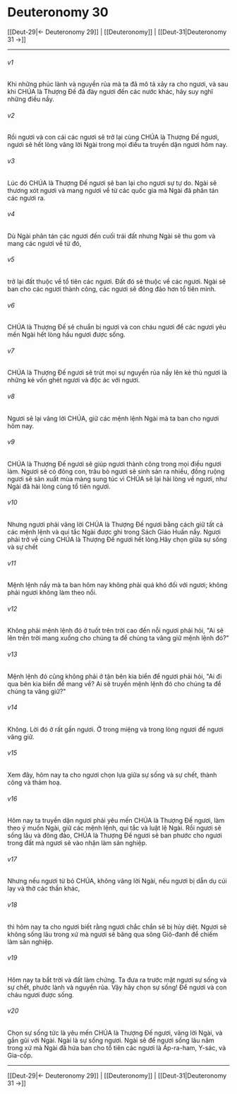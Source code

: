 # Deuteronomy 30

[[Deut-29|← Deuteronomy 29]] | [[Deuteronomy]] | [[Deut-31|Deuteronomy 31 →]]
***



###### v1 
Khi những phúc lành và nguyền rủa mà ta đã mô tả xảy ra cho ngươi, và sau khi CHÚA là Thượng Đế đã đày ngươi đến các nước khác, hãy suy nghĩ những điều nầy. 

###### v2 
Rồi ngươi và con cái các ngươi sẽ trở lại cùng CHÚA là Thượng Đế ngươi, ngươi sẽ hết lòng vâng lời Ngài trong mọi điều ta truyền dặn ngươi hôm nay. 

###### v3 
Lúc đó CHÚA là Thượng Đế ngươi sẽ ban lại cho ngươi sự tự do. Ngài sẽ thương xót ngươi và mang ngươi về từ các quốc gia mà Ngài đã phân tán các ngươi ra. 

###### v4 
Dù Ngài phân tán các ngươi đến cuối trái đất nhưng Ngài sẽ thu gom và mang các ngươi về từ đó, 

###### v5 
trở lại đất thuộc về tổ tiên các ngươi. Đất đó sẽ thuộc về các ngươi. Ngài sẽ ban cho các ngươi thành công, các ngươi sẽ đông đảo hơn tổ tiên mình. 

###### v6 
CHÚA là Thượng Đế sẽ chuẩn bị ngươi và con cháu ngươi để các ngươi yêu mến Ngài hết lòng hầu ngươi được sống. 

###### v7 
CHÚA là Thượng Đế ngươi sẽ trút mọi sự nguyền rủa nầy lên kẻ thù ngươi là những kẻ vốn ghét ngươi và độc ác với ngươi. 

###### v8 
Ngươi sẽ lại vâng lời CHÚA, giữ các mệnh lệnh Ngài mà ta ban cho ngươi hôm nay. 

###### v9 
CHÚA là Thượng Đế ngươi sẽ giúp ngươi thành công trong mọi điều ngươi làm. Ngươi sẽ có đông con, trâu bò ngươi sẽ sinh sản ra nhiều, đồng ruộng ngươi sẽ sản xuất mùa màng sung túc vì CHÚA sẽ lại hài lòng về ngươi, như Ngài đã hài lòng cùng tổ tiên ngươi. 

###### v10 
Nhưng ngươi phải vâng lời CHÚA là Thượng Đế ngươi bằng cách giữ tất cả các mệnh lệnh và qui tắc Ngài được ghi trong Sách Giáo Huấn nầy. Ngươi phải trở về cùng CHÚA là Thượng Đế ngươi hết lòng.Hãy chọn giữa sự sống và sự chết 

###### v11 
Mệnh lệnh nầy mà ta ban hôm nay không phải quá khó đối với ngươi; không phải ngươi không làm theo nổi. 

###### v12 
Không phải mệnh lệnh đó ở tuốt trên trời cao đến nỗi ngươi phải hỏi, "Ai sẽ lên trên trời mang xuống cho chúng ta để chúng ta vâng giữ mệnh lệnh đó?" 

###### v13 
Mệnh lệnh đó cũng không phải ở tận bên kia biển để ngươi phải hỏi, "Ai đi qua bên kia biển để mang về? Ai sẽ truyền mệnh lệnh đó cho chúng ta để chúng ta vâng giữ?" 

###### v14 
Không. Lời đó ở rất gần ngươi. Ở trong miệng và trong lòng ngươi để ngươi vâng giữ. 

###### v15 
Xem đây, hôm nay ta cho ngươi chọn lựa giữa sự sống và sự chết, thành công và thảm hoạ. 

###### v16 
Hôm nay ta truyền dặn ngươi phải yêu mến CHÚA là Thượng Đế ngươi, làm theo ý muốn Ngài, giữ các mệnh lệnh, qui tắc và luật lệ Ngài. Rồi ngươi sẽ sống lâu và đông đảo, CHÚA là Thượng Đế ngươi sẽ ban phước cho ngươi trong đất mà ngươi sẽ vào nhận làm sản nghiệp. 

###### v17 
Nhưng nếu ngươi từ bỏ CHÚA, không vâng lời Ngài, nếu ngươi bị dẫn dụ cúi lạy và thờ các thần khác, 

###### v18 
thì hôm nay ta cho ngươi biết rằng ngươi chắc chắn sẽ bị hủy diệt. Ngươi sẽ không sống lâu trong xứ mà ngươi sẽ băng qua sông Giô-đanh để chiếm làm sản nghiệp. 

###### v19 
Hôm nay ta bắt trời và đất làm chứng. Ta đưa ra trước mặt ngươi sự sống và sự chết, phước lành và nguyền rủa. Vậy hãy chọn sự sống! Để ngươi và con cháu ngươi được sống. 

###### v20 
Chọn sự sống tức là yêu mến CHÚA là Thượng Đế ngươi, vâng lời Ngài, và gần gũi với Ngài. Ngài là sự sống ngươi. Ngài sẽ để ngươi sống lâu năm trong xứ mà Ngài đã hứa ban cho tổ tiên các ngươi là Áp-ra-ham, Y-sác, và Gia-cốp.

***
[[Deut-29|← Deuteronomy 29]] | [[Deuteronomy]] | [[Deut-31|Deuteronomy 31 →]]
